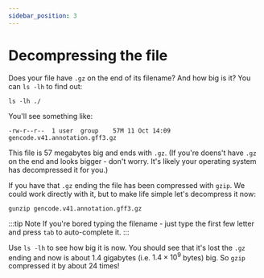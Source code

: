 ```yaml
---
sidebar_position: 3
---
```


# Decompressing the file

Does your file have `.gz` on the end of its filename?  And how big is it?  You can `ls -lh` to find out:
```
ls -lh ./
```

You'll see something like:

    -rw-r--r--  1 user  group    57M 11 Oct 14:09 gencode.v41.annotation.gff3.gz

This file is 57 megabytes big and ends with `.gz`. (If you're doens't have `.gz` on the end and looks bigger -
don't worry. It's likely your operating system has decompressed it for you.)

If you have that `.gz` ending the file has been compressed with `gzip`. We could work directly with it, but to
make life simple let's decompress it now:
```
gunzip gencode.v41.annotation.gff3.gz
```

:::tip Note
If you're bored typing the filename - just type the first few letter and press `tab` to auto-complete it.
:::

Use `ls -lh` to see how big it is now. You should see that it's lost the `.gz` ending and now is about 1.4
gigabytes (i.e. $1.4 \times 10^9$ bytes) big.  So `gzip` compressed it by about 24 times!
